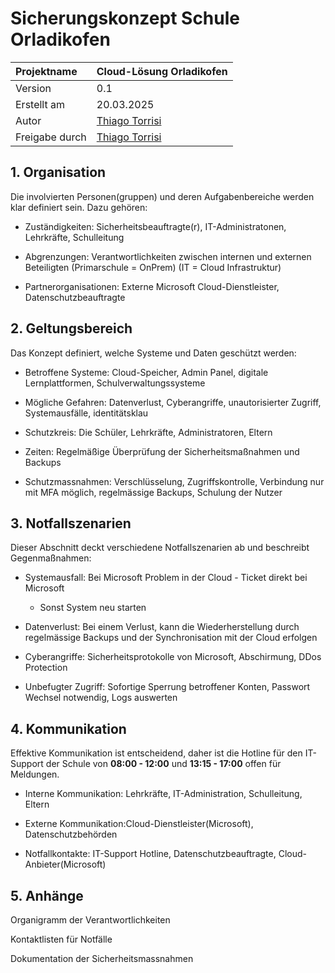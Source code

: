 # Sicherungskonzept Schule Orladikofen

| Projektname | Cloud-Lösung Orladikofen |
| :---- | :---- |
| Version | 0.1 |
| Erstellt am | 20.03.2025 |
| Autor | [Thiago Torrisi](mailto:thiago.torrisi@bbzbl-it.ch) |
| Freigabe durch | [Thiago Torrisi](mailto:thiago.torrisi@bbzbl-it.ch) |

## 1\. Organisation

Die involvierten Personen(gruppen) und deren Aufgabenbereiche werden klar definiert sein. Dazu gehören:	

* Zuständigkeiten: Sicherheitsbeauftragte(r), IT-Administratonen, Lehrkräfte, Schulleitung 

* Abgrenzungen: Verantwortlichkeiten zwischen internen und externen Beteiligten (Primarschule \= OnPrem) (IT \= Cloud Infrastruktur)

* Partnerorganisationen: Externe Microsoft Cloud-Dienstleister, Datenschutzbeauftragte

## 2\. Geltungsbereich

Das Konzept definiert, welche Systeme und Daten geschützt werden:

* Betroffene Systeme: Cloud-Speicher, Admin Panel, digitale Lernplattformen, Schulverwaltungssysteme

* Mögliche Gefahren: Datenverlust, Cyberangriffe, unautorisierter Zugriff, Systemausfälle, identitätsklau 

* Schutzkreis: Die Schüler, Lehrkräfte, Administratoren, Eltern

* Zeiten: Regelmäßige Überprüfung der Sicherheitsmaßnahmen und Backups 

* Schutzmassnahmen: Verschlüsselung, Zugriffskontrolle, Verbindung nur mit MFA möglich, regelmässige Backups, Schulung der Nutzer

## 3\. Notfallszenarien

Dieser Abschnitt deckt verschiedene Notfallszenarien ab und beschreibt Gegenmaßnahmen:

* Systemausfall: Bei Microsoft Problem in der Cloud \- Ticket direkt bei Microsoft  
  * Sonst System neu starten


* Datenverlust: Bei einem Verlust, kann die Wiederherstellung durch regelmässige Backups und der Synchronisation mit der Cloud erfolgen

* Cyberangriffe: Sicherheitsprotokolle von Microsoft, Abschirmung, DDos Protection

* Unbefugter Zugriff: Sofortige Sperrung betroffener Konten, Passwort Wechsel notwendig, Logs auswerten

## 4\. Kommunikation

Effektive Kommunikation ist entscheidend, daher ist die Hotline für den IT-Support der Schule von **08:00 \- 12:00** und **13:15 \- 17:00** offen für Meldungen. 

* Interne Kommunikation: Lehrkräfte, IT-Administration, Schulleitung, Eltern

* Externe Kommunikation:Cloud-Dienstleister(Microsoft), Datenschutzbehörden

* Notfallkontakte: IT-Support Hotline, Datenschutzbeauftragte, Cloud-Anbieter(Microsoft)

## 5\. Anhänge

Organigramm der Verantwortlichkeiten

Kontaktlisten für Notfälle

Dokumentation der Sicherheitsmassnahmen